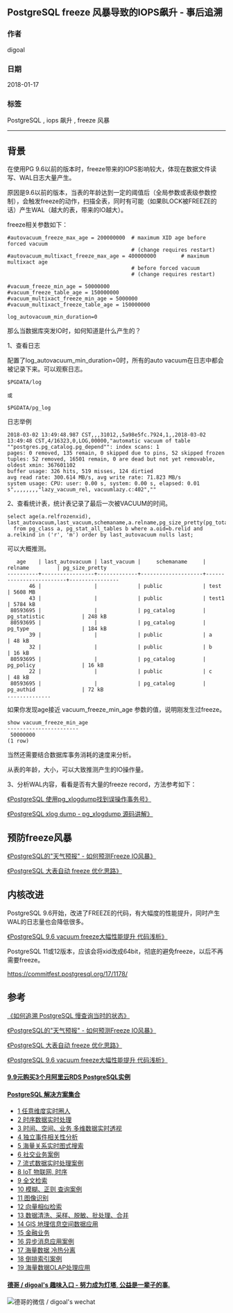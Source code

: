 ## PostgreSQL freeze 风暴导致的IOPS飙升 - 事后追溯     
                                 
### 作者                                 
digoal                                 
                                 
### 日期                                 
2018-01-17                                
                                 
### 标签                                 
PostgreSQL , iops 飙升 , freeze 风暴      
                                 
----                                 
                                 
## 背景      
在使用PG 9.6以前的版本时，freeze带来的IOPS影响较大，体现在数据文件读写、WAL日志大量产生。   
   
原因是9.6以前的版本，当表的年龄达到一定的阈值后（全局参数或表级参数控制），会触发freeze的动作，扫描全表，同时有可能（如果BLOCK被FREEZE的话）产生WAL（越大的表，带来的IO越大）。   
   
freeze相关参数如下：   
   
```   
#autovacuum_freeze_max_age = 200000000  # maximum XID age before forced vacuum   
                                        # (change requires restart)   
#autovacuum_multixact_freeze_max_age = 400000000        # maximum multixact age   
                                        # before forced vacuum   
                                        # (change requires restart)   
   
#vacuum_freeze_min_age = 50000000   
#vacuum_freeze_table_age = 150000000   
#vacuum_multixact_freeze_min_age = 5000000   
#vacuum_multixact_freeze_table_age = 150000000   
   
log_autovacuum_min_duration=0   
```   
   
那么当数据库突发IO时，如何知道是什么产生的？   
   
1、查看日志   
   
配置了log_autovacuum_min_duration=0时，所有的auto vacuum在日志中都会被记录下来。可以观察日志。   
   
```   
$PGDATA/log   
   
或   
   
$PGDATA/pg_log   
```   
  
日志举例   
    
```
2018-03-02 13:49:48.987 CST,,,31012,,5a98e5fc.7924,1,,2018-03-02 13:49:48 CST,4/16323,0,LOG,00000,"automatic vacuum of table ""postgres.pg_catalog.pg_depend"": index scans: 1
pages: 0 removed, 135 remain, 0 skipped due to pins, 52 skipped frozen
tuples: 52 removed, 16501 remain, 0 are dead but not yet removable, oldest xmin: 367601102
buffer usage: 326 hits, 519 misses, 124 dirtied
avg read rate: 300.614 MB/s, avg write rate: 71.823 MB/s
system usage: CPU: user: 0.00 s, system: 0.00 s, elapsed: 0.01 s",,,,,,,,"lazy_vacuum_rel, vacuumlazy.c:402",""
```
   
2、查看统计表，统计表记录了最后一次被VACUUM的时间。   
   
```   
select age(a.relfrozenxid), last_autovacuum,last_vacuum,schemaname,a.relname,pg_size_pretty(pg_total_relation_size(relid))    
  from pg_class a, pg_stat_all_tables b where a.oid=b.relid and a.relkind in ('r', 'm') order by last_autovacuum nulls last;   
```   
   
可以大概推测。   
   
```   
   age    | last_autovacuum | last_vacuum |     schemaname     |         relname         | pg_size_pretty    
----------+-----------------+-------------+--------------------+-------------------------+----------------   
       46 |                 |             | public             | test                    | 5608 MB   
       43 |                 |             | public             | test1                   | 5784 kB   
 80593695 |                 |             | pg_catalog         | pg_statistic            | 248 kB   
 80593695 |                 |             | pg_catalog         | pg_type                 | 184 kB   
       39 |                 |             | public             | a                       | 48 kB   
       32 |                 |             | public             | b                       | 16 kB   
 80593695 |                 |             | pg_catalog         | pg_policy               | 16 kB   
       22 |                 |             | public             | c                       | 48 kB   
 80593695 |                 |             | pg_catalog         | pg_authid               | 72 kB   
..............   
```   
  
如果你发现age接近 vacuum_freeze_min_age 参数的值，说明刚发生过freeze。   
  
```
show vacuum_freeze_min_age 
-----------------------
 50000000
(1 row)
```
  
当然还需要结合数据库事务消耗的速度来分析。   
   
从表的年龄，大小，可以大致推测产生的IO操作量。   
     
3、分析WAL内容，看看是否有大量的freeze record，方法参考如下：   
   
[《PostgreSQL 使用pg_xlogdump找到误操作事务号》](../201512/20151210_01.md)     
   
[《PostgreSQL xlog dump - pg_xlogdump 源码讲解》](../201302/20130223_01.md)     
   
## 预防freeze风暴   
[《PostgreSQL的"天气预报" - 如何预测Freeze IO风暴》](../201606/20160612_01.md)     
   
[《PostgreSQL 大表自动 freeze 优化思路》](../201605/20160520_01.md)     
   
## 内核改进   
PostgreSQL 9.6开始，改进了FREEZE的代码，有大幅度的性能提升，同时产生WAL的日志量也会降低很多。   
  
[《PostgreSQL 9.6 vacuum freeze大幅性能提升 代码浅析》](../201610/20161002_03.md)     
   
PostgreSQL 11或12版本，应该会将xid改成64bit，彻底的避免freeze，以后不再需要freeze。   
   
https://commitfest.postgresql.org/17/1178/   
   
## 参考   
   
[《如何追溯 PostgreSQL 慢查询当时的状态》](../201604/20160421_01.md)     
   
[《PostgreSQL的"天气预报" - 如何预测Freeze IO风暴》](../201606/20160612_01.md)     
   
[《PostgreSQL 大表自动 freeze 优化思路》](../201605/20160520_01.md)     
   
[《PostgreSQL 9.6 vacuum freeze大幅性能提升 代码浅析》](../201610/20161002_03.md)     
  
  
  
  
  
  
  
  
  
  
  
  
  
  
  
  
  
  
  
  
  
  
  
  
  
  
  
  
  
  
  
  
  
  
  
  
  
  
  
  
  
  
  
  
  
  
  
  
  
  
  
  
  
  
  
#### [9.9元购买3个月阿里云RDS PostgreSQL实例](https://www.aliyun.com/database/postgresqlactivity "57258f76c37864c6e6d23383d05714ea")
  
  
#### [PostgreSQL 解决方案集合](https://yq.aliyun.com/topic/118 "40cff096e9ed7122c512b35d8561d9c8")
- [1 任意维度实时圈人](https://yq.aliyun.com/topic/118 "40cff096e9ed7122c512b35d8561d9c8")
- [2 时序数据实时处理](https://yq.aliyun.com/topic/118 "40cff096e9ed7122c512b35d8561d9c8")
- [3 时间、空间、业务 多维数据实时透视](https://yq.aliyun.com/topic/118 "40cff096e9ed7122c512b35d8561d9c8")
- [4 独立事件相关性分析](https://yq.aliyun.com/topic/118 "40cff096e9ed7122c512b35d8561d9c8")
- [5 海量关系实时图式搜索](https://yq.aliyun.com/topic/118 "40cff096e9ed7122c512b35d8561d9c8")
- [6 社交业务案例](https://yq.aliyun.com/topic/118 "40cff096e9ed7122c512b35d8561d9c8")
- [7 流式数据实时处理案例](https://yq.aliyun.com/topic/118 "40cff096e9ed7122c512b35d8561d9c8")
- [8 IoT 物联网, 时序](https://yq.aliyun.com/topic/118 "40cff096e9ed7122c512b35d8561d9c8")
- [9 全文检索](https://yq.aliyun.com/topic/118 "40cff096e9ed7122c512b35d8561d9c8")
- [10 模糊、正则 查询案例](https://yq.aliyun.com/topic/118 "40cff096e9ed7122c512b35d8561d9c8")
- [11 图像识别](https://yq.aliyun.com/topic/118 "40cff096e9ed7122c512b35d8561d9c8")
- [12 向量相似检索](https://yq.aliyun.com/topic/118 "40cff096e9ed7122c512b35d8561d9c8")
- [13 数据清洗、采样、脱敏、批处理、合并](https://yq.aliyun.com/topic/118 "40cff096e9ed7122c512b35d8561d9c8")
- [14 GIS 地理信息空间数据应用](https://yq.aliyun.com/topic/118 "40cff096e9ed7122c512b35d8561d9c8")
- [15 金融业务](https://yq.aliyun.com/topic/118 "40cff096e9ed7122c512b35d8561d9c8")
- [16 异步消息应用案例](https://yq.aliyun.com/topic/118 "40cff096e9ed7122c512b35d8561d9c8")
- [17 海量数据 冷热分离](https://yq.aliyun.com/topic/118 "40cff096e9ed7122c512b35d8561d9c8")
- [18 倒排索引案例](https://yq.aliyun.com/topic/118 "40cff096e9ed7122c512b35d8561d9c8")
- [19 海量数据OLAP处理应用](https://yq.aliyun.com/topic/118 "40cff096e9ed7122c512b35d8561d9c8")
  
  
#### [德哥 / digoal's 趣味入口 - 努力成为灯塔, 公益是一辈子的事.](https://github.com/digoal/blog/blob/master/README.md "22709685feb7cab07d30f30387f0a9ae")
  
  
![德哥的微信 / digoal's wechat](../pic/digoal_weixin.jpg "f7ad92eeba24523fd47a6e1a0e691b59")
  
